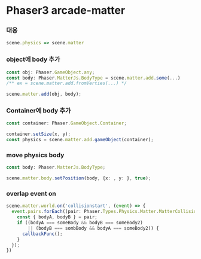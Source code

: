 # Phaser3 arcade-matter

### 대응

```typescript
scene.physics => scene.matter
```

### object에 body 추가
```typescript
const obj: Phaser.GameObject.any;
const body: Phaser.MatterJs.BodyType = scene.matter.add.some(...)
/** ex = scene.matter.add.fromVerties(...) */

scene.matter.add(obj, body);
```

### Container에 body 추가
```typescript
const container: Phaser.GameObject.Container;

container.setSize(x, y);
const physics = scene.matter.add.gameObject(container);
```

### move physics body
```typescript
const body: Phaser.MatterJs.BodyType;

scene.matter.body.setPosition(body, {x: , y: }, true);
```

### overlap event on
```typescript
scene.matter.world.on('collisionstart', (event) => {
  event.pairs.forEach((pair: Phaser.Types.Physics.Matter.MatterCollisionPair) => {
    const { bodyA, bodyB } = pair;
    if ((bodyA === someBody && bodyB === someBody2)
        || (bodyB === sombBody && bodyA === someBody2)) {
      callbackFunc();
    }
  });
})
```


